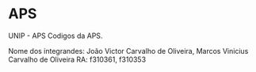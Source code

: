 # APS
UNIP - APS
Codigos da APS.

Nome dos integrandes: João Victor Carvalho de Oliveira, Marcos Vinicius Carvalho de Oliveira
RA: f310361, f310353
